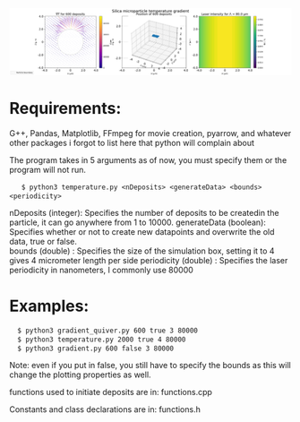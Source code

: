 
![alt text](https://raw.githubusercontent.com/Pwhsky/active-matter-thesis/main/janus-gradient/figures/quiver3.png?raw=true)

# Requirements:
G++, Pandas, Matplotlib, FFmpeg for movie creation, pyarrow, and whatever other packages i forgot to list here that python will complain about


The program takes in 5 arguments as of now, you must specify them or the program will not run.
```console
   $ python3 temperature.py <nDeposits> <generateData> <bounds> <periodicity>
```
 

  nDeposits    (integer): Specifies the number of deposits to be createdin the particle, it can go anywhere from 1 to 10000.
  generateData (boolean): Specifies whether or not to create new datapoints and overwrite the old data, true or false.    
  bounds       (double) : Specifies the size of the simulation box, setting it to 4 gives 4 micrometer length per side
  periodicity  (double) : Specifies the laser periodicity in nanometers, I commonly use 80000





# Examples: 
```console
  $ python3 gradient_quiver.py 600 true 3 80000
  $ python3 temperature.py 2000 true 4 80000
  $ python3 gradient.py 600 false 3 80000
```

Note: even if you put in false, you still have to specify the bounds as this will change the plotting properties as well.

functions used to initiate deposits are in:
functions.cpp

Constants and class declarations are in:
functions.h
